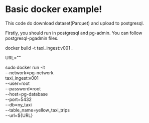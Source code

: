 # Basic docker example!

This code do download dataset(Parquet) and upload to postgresql.

Firstly, you should run in postgresql and pg-admin.
You can follow postgresql-pgadmin files.

docker build -t taxi_ingest:v001 .

URL=""

sudo docker run -it \
  --network=pg-network \
  taxi_ingest:v001 \
    --user=root \
    --password=root \
    --host=pg-database \
    --port=5432 \
    --db=ny_taxi \
    --table_name=yellow_taxi_trips \
    --url=${URL}
